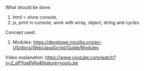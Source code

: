 What should be done:
1. html >  <script> internal script + external </script> show console, 
2. js, print in console, work with array, object, string and cycles


Concept used:
1. Modules: https://developer.mozilla.org/en-US/docs/Web/JavaScript/Guide/Modules


Video explanation:
https://www.youtube.com/watch?v=2_ePYoa8VAs&feature=youtu.be
